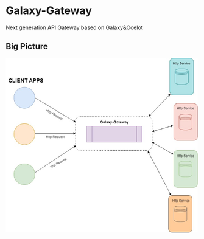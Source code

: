
# Galaxy-Gateway
Next generation API Gateway based on Galaxy&Ocelot 


## Big Picture

![Big Picture](https://github.com/eyazici90/Galaxy-Gateway/blob/master/dev_en_ar.jpg)

